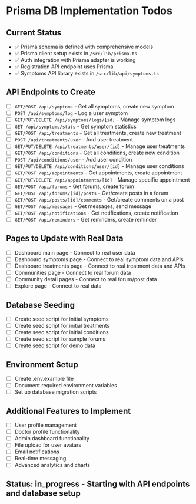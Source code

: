 # Prisma DB Implementation Todos

## Current Status
- ✅ Prisma schema is defined with comprehensive models
- ✅ Prisma client setup exists in `/src/lib/prisma.ts`
- ✅ Auth integration with Prisma adapter is working
- ✅ Registration API endpoint uses Prisma
- ✅ Symptoms API library exists in `/src/lib/api/symptoms.ts`

## API Endpoints to Create
- [ ] `GET/POST /api/symptoms` - Get all symptoms, create new symptom
- [ ] `POST /api/symptoms/log` - Log a user symptom
- [ ] `GET/PUT/DELETE /api/symptoms/logs/[id]` - Manage symptom logs
- [ ] `GET /api/symptoms/stats` - Get symptom statistics
- [ ] `GET/POST /api/treatments` - Get all treatments, create new treatment
- [ ] `POST /api/treatments/user` - Add user treatment
- [ ] `GET/PUT/DELETE /api/treatments/user/[id]` - Manage user treatments
- [ ] `GET/POST /api/conditions` - Get all conditions, create new condition
- [ ] `POST /api/conditions/user` - Add user condition
- [ ] `GET/PUT/DELETE /api/conditions/user/[id]` - Manage user conditions
- [ ] `GET/POST /api/appointments` - Get appointments, create appointment
- [ ] `GET/PUT/DELETE /api/appointments/[id]` - Manage specific appointment
- [ ] `GET/POST /api/forums` - Get forums, create forum
- [ ] `GET/POST /api/forums/[id]/posts` - Get/create posts in a forum
- [ ] `GET/POST /api/posts/[id]/comments` - Get/create comments on a post
- [ ] `GET/POST /api/messages` - Get messages, send message
- [ ] `GET/POST /api/notifications` - Get notifications, create notification
- [ ] `GET/POST /api/reminders` - Get reminders, create reminder

## Pages to Update with Real Data
- [ ] Dashboard main page - Connect to real user data
- [ ] Dashboard symptoms page - Connect to real symptom data and APIs
- [ ] Dashboard treatments page - Connect to real treatment data and APIs
- [ ] Communities page - Connect to real forum data
- [ ] Community detail pages - Connect to real forum/post data
- [ ] Explore page - Connect to real data

## Database Seeding
- [ ] Create seed script for initial symptoms
- [ ] Create seed script for initial treatments
- [ ] Create seed script for initial conditions
- [ ] Create seed script for sample forums
- [ ] Create seed script for demo data

## Environment Setup
- [ ] Create .env.example file
- [ ] Document required environment variables
- [ ] Set up database migration scripts

## Additional Features to Implement
- [ ] User profile management
- [ ] Doctor profile functionality
- [ ] Admin dashboard functionality
- [ ] File upload for user avatars
- [ ] Email notifications
- [ ] Real-time messaging
- [ ] Advanced analytics and charts

## Status: in_progress - Starting with API endpoints and database setup
